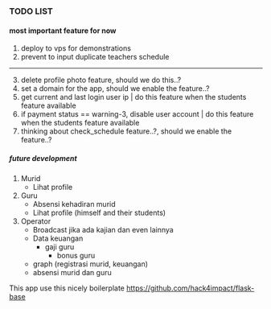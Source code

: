 ### TODO LIST

#### most important feature for now
1. deploy to vps for demonstrations
2. prevent to input duplicate teachers schedule
----------------------------------------------------------------------------------
3. delete profile photo feature, should we do this..?
4. set a domain for the app, should we enable the feature..?
5. get current and last login user ip | do this feature when the students feature available
6. if payment status == warning-3, disable user account | do this feature when the students feature available
7. thinking about check_schedule feature..?, should we enable the feature..?

##### future development
1. Murid
    - Lihat profile
2. Guru
    - Absensi kehadiran murid
    - Lihat profile (himself and their students)
3. Operator
    - Broadcast jika ada kajian dan even lainnya
    - Data keuangan
        - gaji guru
            - bonus guru
    - graph (registrasi murid, keuangan)
    - absensi murid dan guru


This app use this nicely boilerplate
https://github.com/hack4impact/flask-base
